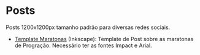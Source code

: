 # Posts
Posts 1200x1200px tamanho padrão para diversas redes sociais.

- [Template Maratonas](https://github.com/Universidade-Livre/imagens/blob/main/posts/1200px/template_maratonas.svg) (Inkscape): Template de Post sobre as maratonas de Progração. Necessário ter as fontes Impact e Arial.
